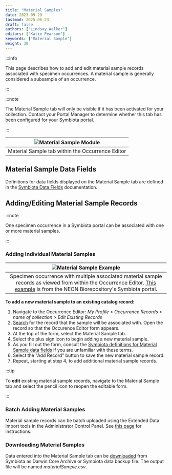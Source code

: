 ```yaml
---
title: "Material Samples"
date: 2023-09-29
lastmod: 2025-06-23
draft: false
authors: ["Lindsay Walker"]
editors: ["Katie Pearson"]
keywords: ["Material Sample"]
weight: 30
---
```


:::info

This page describes how to add and edit material sample records associated with specimen occurrences. A material sample is generally considered a subsample of an occurrence.

:::

:::note

The Material Sample tab will only be visible if it has been activated for your collection. Contact your Portal Manager to determine whether this tab has been configured for your Symbiota portal.

:::

| ![Material Sample Module](/img/materialsampleblank.png) |
| :-----------------------------------------------------: |
|    Material Sample tab within the Occurrence Editor     |

## Material Sample Data Fields

Definitions for data fields displayed on the Material Sample tab are defined in the [Symbiota Data Fields](/Editor_Guide/Editing_Searching_Records/symbiota_data_fields#material-sample-fields) documentation.

## Adding/Editing Material Sample Records

:::note

One specimen occurrence in a Symbiota portal can be associated with one or more material samples.

:::

### Adding Individual Material Samples

|                                                                                                        ![Material Sample Example](/img/materialsampleeditor.png)                                                                                                         |
| :----------------------------------------------------------------------------------------------------------------------------------------------------------------------------------------------------------------------------------------------------------------------: |
| Specimen occurrence with multiple associated material sample records as viewed from within the Occurrence Editor. [This example](https://biorepo.neonscience.org/portal/collections/individual/index.php?occid=277316) is from the NEON Biorepository's Symbiota portal. |

**To add a new material sample to an existing catalog record:**

1. Navigate to the Occurrence Editor: _My Profile > Occurrence Records > name of collection > Edit Existing Records_
2. [Search](/Editor_Guide/Editing_Searching_Records) for the record that the sample will be associated with. Open the record so that the Occurence Editor form appears.
3. At the top of the form, select the Material Sample tab.
4. Select the plus sign icon to begin adding a new material sample.
5. As you fill out the form, consult the [Symbiota definitions for Material Sample data fields](/Editor_Guide/Editing_Searching_Records/symbiota_data_fields#material-sample-fields) if you are unfamiliar with these terms.
6. Select the "Add Record" button to save the new material sample record.
7. Repeat, starting at step 4, to add additional material sample records.

:::tip

To **edit** existing material sample records, navigate to the Material Sample tab and select the pencil icon to reopen the editable form.

:::

### Batch Adding Material Samples

Material sample records can be batch uploaded using the Extended Data Import tools in the Administrator Control Panel. See [this page](/Collection_Manager_Guide/Importing_Uploading/material_samples) for instructions.

### Downloading Material Samples

Data entered into the Material Sample tab can be [downloaded](/Editor_Guide/Downloading_Data/downloading_darwin_core_archive) from Symbiota as Darwin Core Archive or Symbiota data backup file. The output file will be named _materialSample.csv_.
